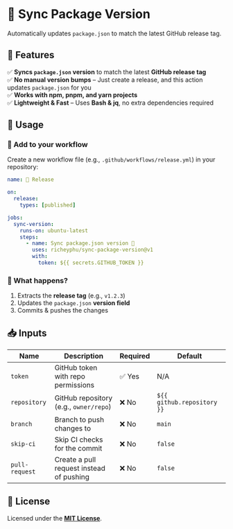 # 🔄 Sync Package Version

Automatically updates `package.json` to match the latest GitHub release tag.

## 📌 Features

✅ **Syncs `package.json` version** to match the latest **GitHub release tag**  
✅ **No manual version bumps** – Just create a release, and this action updates `package.json` for you  
✅ **Works with npm, pnpm, and yarn projects**  
✅ **Lightweight & Fast** – Uses **Bash & jq**, no extra dependencies required

## 🔧 Usage

### 📝 Add to your workflow

Create a new workflow file (e.g., `.github/workflows/release.yml`) in your repository:

```yaml
name: 🚀 Release

on:
  release:
    types: [published]

jobs:
  sync-version:
    runs-on: ubuntu-latest
    steps:
      - name: Sync package.json version 🔄
        uses: richeyphu/sync-package-version@v1
        with:
          token: ${{ secrets.GITHUB_TOKEN }}
```

### 🎯 What happens?

1. Extracts the **release tag** (e.g., `v1.2.3`)
2. Updates the `package.json` **version field**
3. Commits & pushes the changes

## 📥 Inputs

| Name           | Description                              | Required | Default                    |
| -------------- | ---------------------------------------- | -------- | -------------------------- |
| `token`        | GitHub token with repo permissions       | ✅ Yes   | N/A                        |
| `repository`   | GitHub repository (e.g., `owner/repo`)   | ❌ No    | `${{ github.repository }}` |
| `branch`       | Branch to push changes to                | ❌ No    | `main`                     |
| `skip-ci`      | Skip CI checks for the commit            | ❌ No    | `false`                    |
| `pull-request` | Create a pull request instead of pushing | ❌ No    | `false`                    |

## 📜 License

Licensed under the [**MIT License**](LICENSE).
